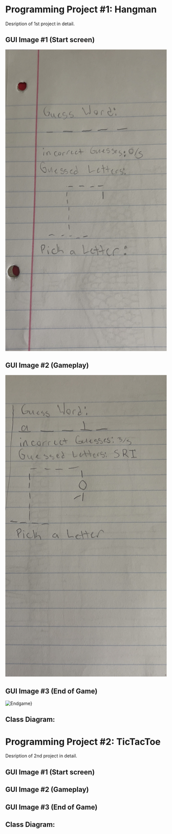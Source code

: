 # Programming Project #1: Hangman
Desription of 1st project in detail.

## GUI Image #1 (Start screen)
![Start Screen](https://github.com/RylekStaker/ProgrammingProjects/blob/main/images/StartScreen.JPG?raw=true)

## GUI Image #2 (Gameplay)
![Gamplay](https://github.com/RylekStaker/ProgrammingProjects/blob/main/images/Gameplay.JPG?raw=true)

## GUI Image #3 (End of Game)
![Endgame}]()

## Class Diagram:

# Programming Project #2: TicTacToe
Desription of 2nd project in detail.

## GUI Image #1 (Start screen)
## GUI Image #2 (Gameplay)
## GUI Image #3 (End of Game)

## Class Diagram:
